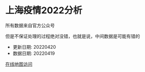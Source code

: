 # 上海疫情2022分析

所有数据来自官方公众号

但是不保证处理的过程绝对没错，也就是说，中间数据是可能有错的

- 更新日期: 20220420
- 数据日期: 20220419

[在线地图访问](https://qhduan.github.io/sh-cov/)
